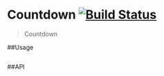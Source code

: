 Countdown [![Build Status](https://travis-ci.org/devWayne/Countdown.svg?branch=master)](https://travis-ci.org/devWayne/Countdown)
============
> Countdown 

##Usage

```
```

##API
